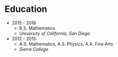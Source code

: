 # Education

- 2015 - 2018
  - B.S. Mathematics
  - *University of California, San Diego*
- 2012 - 2015:
  - A.S. Mathematics, A.S. Physics, A.A. Fine Arts
  - *Sierra College*
